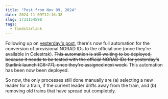 ```yaml
---
title: "Post from Nov 09, 2024"
date: 2024-11-09T12:16:38
slug: 1731154598
tags:
  - findstarlink
---
```

Following up on [yesterday's post](https://cmdr2.github.io/notes/2024/11/1731068793/), there's now full automation for the conversion of provisional NORAD IDs to the official one (once they're available in Celestrak). ~~This automation is still waiting to be deployed, because it needs to be tested with the official NORAD IDs for yesterday's Starlink launch (G6-77), once they're assigned next week.~~ This automation has been now been deployed.

So now, the only processes still done manually are (a) selecting a new leader for a train, if the current leader drifts away from the train, and (b) removing old trains that have spread out completely.